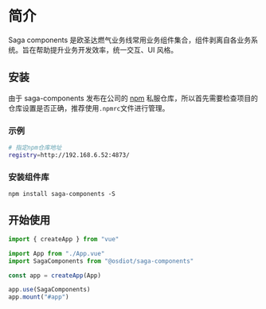 # 简介

Saga components 是欧圣达燃气业务线常用业务组件集合，组件剥离自各业务系统。旨在帮助提升业务开发效率，统一交互、UI 风格。

## 安装

由于 saga-components 发布在公司的 [npm](http://192.168.6.52:4873/) 私服仓库，所以首先需要检查项目的仓库设置是否正确，推荐使用`.npmrc`文件进行管理。

### 示例

```bash
# 指定npm仓库地址
registry=http://192.168.6.52:4873/
```

### 安装组件库

```
npm install saga-components -S
```

## 开始使用

```javascript
import { createApp } from "vue"

import App from "./App.vue"
import SagaComponents from "@osdiot/saga-components"

const app = createApp(App)

app.use(SagaComponents)
app.mount("#app")
```

